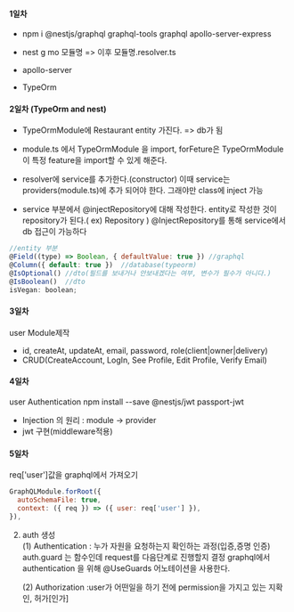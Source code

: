 #### 1일차

- npm i @nestjs/graphql graphql-tools graphql apollo-server-express

- nest g mo 모듈명 => 이후 모듈명.resolver.ts

- apollo-server

- TypeOrm

#### 2일차 (TypeOrm and nest)

- TypeOrmModule에 Restaurant entity 가진다. => db가 됨

- module.ts 에서 TypeOrmModule 을 import, forFeture은 TypeOrmModule이 특정 feature을 import할 수 있게 해준다.

- resolver에 service를 추가한다.(constructor) 이때 service는 providers(module.ts)에 추가 되어야 한다. 그래야만 class에 inject 가능

- service 부분에서 @injectRepository에 대해 작성한다. entity로 작성한 것이 repository가 된다.( ex) Repository<Restaurant> )
  @InjectRepository를 통해 service에서 db 접근이 가능하다

```javascript
//entity 부분
@Field((type) => Boolean, { defaultValue: true }) //graphql
@Column({ default: true })  //database(typeorm)
@IsOptional() //dto(필드를 보내거나 안보내겠다는 여부, 변수가 필수가 아니다.)
@IsBoolean()  //dto
isVegan: boolean;
```

#### 3일차

user Module제작

- id, createAt, updateAt, email, password, role(client|owner|delivery)
- CRUD(CreateAccount, LogIn, See Profile, Edit Profile, Verify Email)

#### 4일차

user Authentication
npm install --save @nestjs/jwt passport-jwt

- Injection 의 원리 : module -> provider
- jwt 구현(middleware적용)

#### 5일차

req['user']값을 graphql에서 가져오기

```javascript
GraphQLModule.forRoot({
  autoSchemaFile: true,
  context: ({ req }) => ({ user: req['user'] }),
}),
```

2. auth 생성  
   (1) Authentication : 누가 자원을 요청하는지 확인하는 과정(입증,증명 인증)  
   auth.guard 는 함수인데 request를 다음단계로 진행할지 결정
   graphql에서 authentication 을 위해 @UseGuards 어노테이션을 사용한다.

   (2) Authorization :user가 어떤일을 하기 전에 permission을 가지고 있는 지확인, 허가[인가]

<!-- {
  "x-jwt" : "eyJhbGciOiJIUzI1NiIsInR5cCI6IkpXVCJ9.eyJpZCI6MiwiaWF0IjoxNjE3Mjg4NTY5fQ.53yXqQRQRyNrWdxYILPE-ruNb3frGv6ZUKUK66HSL8E"
} -->
